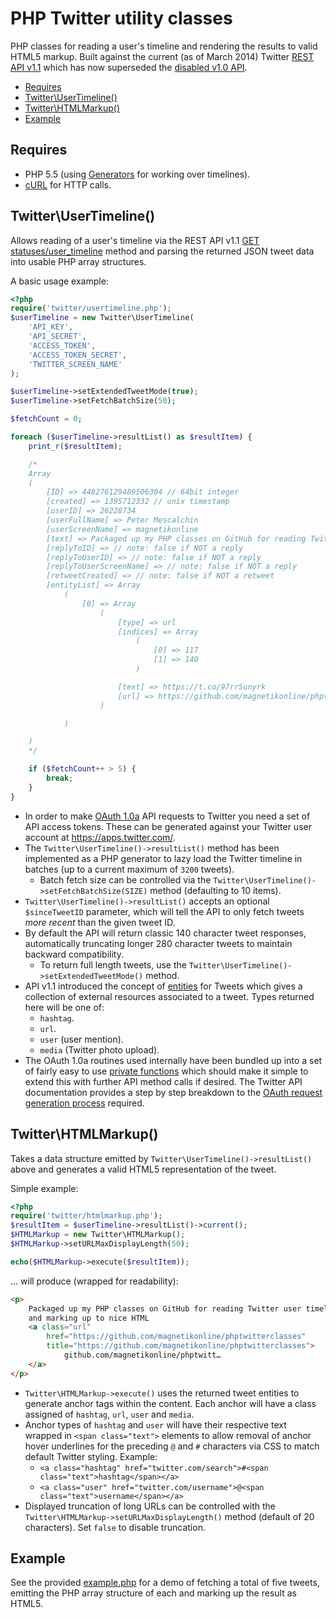 # PHP Twitter utility classes
PHP classes for reading a user's timeline and rendering the results to valid HTML5 markup. Built against the current (as of March 2014) Twitter [REST API v1.1](https://developer.twitter.com/en/docs/api-reference-index) which has now superseded the [disabled v1.0 API](https://blog.twitter.com/developer/en_us/a/2013/api-v1-is-retired.html).

- [Requires](#requires)
- [Twitter\UserTimeline()](#twitterusertimeline)
- [Twitter\HTMLMarkup()](#twitterhtmlmarkup)
- [Example](#example)

## Requires
- PHP 5.5 (using [Generators](https://secure.php.net/manual/en/language.generators.php) for working over timelines).
- [cURL](https://php.net/curl) for HTTP calls.

## Twitter\UserTimeline()
Allows reading of a user's timeline via the REST API v1.1 [GET statuses/user_timeline](https://developer.twitter.com/en/docs/tweets/timelines/api-reference/get-statuses-user_timeline) method and parsing the returned JSON tweet data into usable PHP array structures.

A basic usage example:

```php
<?php
require('twitter/usertimeline.php');
$userTimeline = new Twitter\UserTimeline(
	'API_KEY',
	'API_SECRET',
	'ACCESS_TOKEN',
	'ACCESS_TOKEN_SECRET',
	'TWITTER_SCREEN_NAME'
);

$userTimeline->setExtendedTweetMode(true);
$userTimeline->setFetchBatchSize(50);

$fetchCount = 0;

foreach ($userTimeline->resultList() as $resultItem) {
	print_r($resultItem);

	/*
	Array
	(
		[ID] => 448276129489506304 // 64bit integer
		[created] => 1395712332 // unix timestamp
		[userID] => 26228734
		[userFullName] => Peter Mescalchin
		[userScreenName] => magnetikonline
		[text] => Packaged up my PHP classes on GitHub for reading Twitter user timelines via the v1.1 API and marking up to nice HTML https://t.co/97rrSunyrk
		[replyToID] => // note: false if NOT a reply
		[replyToUserID] => // note: false if NOT a reply
		[replyToUserScreenName] => // note: false if NOT a reply
		[retweetCreated] => // note: false if NOT a retweet
		[entityList] => Array
			(
				[0] => Array
					(
						[type] => url
						[indices] => Array
							(
								[0] => 117
								[1] => 140
							)

						[text] => https://t.co/97rrSunyrk
						[url] => https://github.com/magnetikonline/phptwitterclasses
					)

			)

	)
	*/

	if ($fetchCount++ > 5) {
		break;
	}
}
```

- In order to make [OAuth 1.0a](https://developer.twitter.com/en/docs/basics/authentication/overview/oauth) API requests to Twitter you need a set of API access tokens. These can be generated against your Twitter user account at https://apps.twitter.com/.
- The `Twitter\UserTimeline()->resultList()` method has been implemented as a PHP generator to lazy load the Twitter timeline in batches (up to a current maximum of `3200` tweets).
	- Batch fetch size can be controlled via the `Twitter\UserTimeline()->setFetchBatchSize(SIZE)` method (defaulting to 10 items).
- `Twitter\UserTimeline()->resultList()` accepts an optional `$sinceTweetID` parameter, which will tell the API to only fetch tweets *more recent* than the given tweet ID.
- By default the API will return classic 140 character tweet responses, automatically truncating longer 280 character tweets to maintain backward compatibility.
	- To return full length tweets, use the `Twitter\UserTimeline()->setExtendedTweetMode()` method.
- API v1.1 introduced the concept of [entities](https://developer.twitter.com/en/docs/tweets/data-dictionary/overview/entities-object) for Tweets which gives a collection of external resources associated to a tweet. Types returned here will be one of:
	- `hashtag`.
	- `url`.
	- `user` (user mention).
	- `media` (Twitter photo upload).
- The OAuth 1.0a routines used internally have been bundled up into a set of fairly easy to use [private functions](twitter/usertimeline.php#L201-L313) which should make it simple to extend this with further API method calls if desired. The Twitter API documentation provides a step by step breakdown to the [OAuth request generation process](https://developer.twitter.com/en/docs/basics/authentication/guides/authorizing-a-request) required.

## Twitter\HTMLMarkup()
Takes a data structure emitted by `Twitter\UserTimeline()->resultList()` above and generates a valid HTML5 representation of the tweet.

Simple example:

```php
<?php
require('twitter/htmlmarkup.php');
$resultItem = $userTimeline->resultList()->current();
$HTMLMarkup = new Twitter\HTMLMarkup();
$HTMLMarkup->setURLMaxDisplayLength(50);

echo($HTMLMarkup->execute($resultItem));
```

... will produce (wrapped for readability):

```html
<p>
	Packaged up my PHP classes on GitHub for reading Twitter user timelines via the v1.1 API
	and marking up to nice HTML
	<a class="url"
		href="https://github.com/magnetikonline/phptwitterclasses"
		title="https://github.com/magnetikonline/phptwitterclasses">
			github.com/magnetikonline/phptwitt…
	</a>
</p>
```

- `Twitter\HTMLMarkup->execute()` uses the returned tweet entities to generate anchor tags within the content. Each anchor will have a class assigned of `hashtag`, `url`, `user` and `media`.
- Anchor types of `hashtag` and `user` will have their respective text wrapped in `<span class="text">` elements to allow removal of anchor hover underlines for the preceding `@` and `#` characters via CSS to match default Twitter styling. Example:
	- `<a class="hashtag" href="twitter.com/search">#<span class="text">hashtag</span></a>`
	- `<a class="user" href="twitter.com/username">@<span class="text">username</span></a>`
- Displayed truncation of long URLs can be controlled with the `Twitter\HTMLMarkup->setURLMaxDisplayLength()` method (default of 20 characters). Set `false` to disable truncation.

## Example
See the provided [example.php](example.php) for a demo of fetching a total of five tweets, emitting the PHP array structure of each and marking up the result as HTML5.
